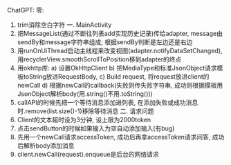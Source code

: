 ChatGPT:
	零: 
1. trim消除空白字符
一.	MainActivity
1.	把MessageList(通过不断往列表add实现历史记录)传给adapter, message由sendBy和message字符串组成; 根据sendBy判断是左边还是右边
2.	用runOnUiThread启动主线程来改变视图(adapter.notifyDataSetChanged), 用recyclerView.smoothScrollToPosition移到adapter的终点
3.	用okhttp库:
a)	设置OkHttpClient
b)	把MediaType和标准JsonObject请求模板toString放进RequestBody,
c)	Build request, 将request放进client的newCall
d)	根据newCall的callback(失败则传失败字符串, 成功则根据模板用JsonObject解析body(用.string()不用.toString()))
4.	callAPI的时候先把一个等待消息添加进列表, 在添加失败或成功消息时.remove(list.size()-1)移除等待消息
二.	请求问题
1.	Client的文本超时设为3分钟, 设上限为2000token
2.	点击sendButton的时候如果输入为空自动添加输入(有bug)
3.	先用一个newCall请求accessToken, 成功后再拿accessToken请求问答, 成功后解析body添加消息
4.	client.newCall(request).enqueue是后台的网络请求

